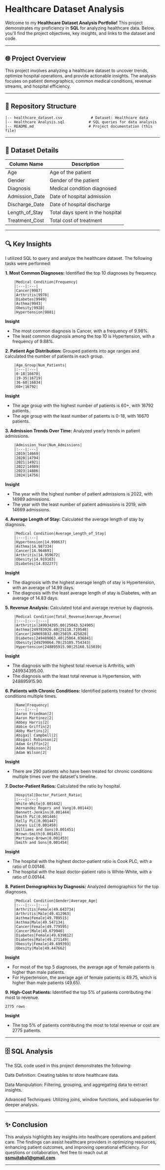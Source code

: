 # Healthcare Dataset Analysis

Welcome to my **Healthcare Dataset Analysis Portfolio!** This project demonstrates my proficiency in **SQL** for analyzing healthcare data. Below, you'll find the project objectives, key insights, and links to the dataset and code.

---

## 🌐 Project Overview

This project involves analyzing a healthcare dataset to uncover trends, optimize hospital operations, and provide actionable insights. The analysis focuses on patient demographics, common medical conditions, revenue streams, and hospital efficiency.

---

## 📁 Repository Structure

```
|-- healthcare_dataset.csv             # Dataset: Healthcare data
|-- Healthcare Analysis.sql           # SQL queries for data analysis
|-- README.md                         # Project documentation (this file)
```
---

## 💾 Dataset Details

| Column Name | Description |
| --- | --- |
| Age | Age of the patient |
| Gender | Gender of the patient |
| Diagnosis | Medical condition diagnosed |
| Admission_Date | Date of hospital admission |
| Discharge_Date | Date of hospital discharge |
| Length_of_Stay | Total days spent in the hospital |
| Treatment_Cost | Total cost of treatment |

---

## 🔍 Key Insights

I utilized SQL to query and analyze the healthcare dataset. The following tasks were performed:

**1.  Most Common Diagnoses:** Identified the top 10 diagnoses by frequency.

```
    |Medical Condition|Frequency|
    |:---|:---|
    |Cancer|9987|
    |Arthritis|9978|
    |Diabetes|9949|
    |Asthma|9943|
    |Obesity|9928|
    |Hypertension|9881|
```
**Insight**
* The most common diagnosis is Cancer, with a frequency of 9.98%.
* The least common diagnosis among the top 10 is Hypertension, with a frequency of 9.88%.

**2. Patient Age Distribution:** Grouped patients into age ranges and calculated the number of patients in each group.

```
    |Age_Group|Num_Patients|
    |:---|:---|
    |0-18|16670|
    |19-35|16719|
    |36-60|16834|
    |60+|16792|
```
**Insight**
* The age group with the highest number of patients is 60+, with 16792 patients.
* The age group with the least number of patients is 0-18, with 16670 patients.

**3. Admission Trends Over Time:** Analyzed yearly trends in patient admissions.

```
    |Admission_Year|Num_Admissions|
    |:---|:---|
    |2019|14669|
    |2020|14794|
    |2021|14921|
    |2022|14989|
    |2023|14886|
    |2024|14756|
```
**Insight**

* The year with the highest number of patient admissions is 2022, with 14989 admissions.
* The year with the least number of patient admissions is 2019, with 14669 admissions.


**4. Average Length of Stay:** Calculated the average length of stay by diagnosis.

```
    |Medical Condition|Average_Length_of_Stay|
    |:---|:---|
    |Hypertension|14.990637|
    |Asthma|14.987334|
    |Cancer|14.964691|
    |Arthritis|14.959672|
    |Obesity|14.919163|
    |Diabetes|14.832277|
```

**Insight**

* The diagnosis with the highest average length of stay is Hypertension, with an average of 14.99 days.
* The diagnosis with the least average length of stay is Diabetes, with an average of 14.83 days.


**5.  Revenue Analysis:** Calculated total and average revenue by diagnosis.

```
    |Medical Condition|Total_Revenue|Average_Revenue|
    |:---|:---|:---|
    |Arthritis|249934395.00|25043.524905|
    |Asthma|249783926.40|25118.719548|
    |Cancer|249693832.80|25019.425828|
    |Diabetes|249489063.40|25064.036841|
    |Obesity|249299064.70|25105.754343|
    |Hypertension|248895915.90|25168.515039|
```
**Insight**

* The diagnosis with the highest total revenue is Arthritis, with 249934395.00.
* The diagnosis with the least total revenue is Hypertension, with 248895915.90.

**6. Patients with Chronic Conditions:** Identified patients treated for chronic conditions multiple times.

```
    |Name|Frequency|
    |:---|:---|
    |Aaron Friedman|2|
    |Aaron Martinez|2|
    |Abbey Harris|2|
    |Abbie Griffin|2|
    |Abby Martins|2|
    |Abigail Campbell|2|
    |Abigail Robinson|2|
    |Adam Griffin|2|
    |Adam Robinson|2|
    |Adam Wilson|2|
```
**Insight**

* There are 290 patients who have been treated for chronic conditions multiple times over the dataset's timeline.

**7. Doctor-Patient Ratios:** Calculated the ratio by hospital.

```
    |Hospital|Doctor_Patient_Ratio|
    |:---|:---|
    |White-White|0.001442|
    |Hernandez Rogers and Vang|0.001443|
    |Bennett-Jenkins|0.001444|
    |Smith PLC|0.001446|
    |Kelly PLC|0.001447|
    |Jones LLC|0.001450|
    |Williams and Sons|0.001451|
    |Brown-Smith|0.001451|
    |Martinez-Brown|0.001453|
    |Smith and Sons|0.001454|
```
**Insight**

* The hospital with the highest doctor-patient ratio is Cook PLC, with a ratio of 0.00146.
* The hospital with the least doctor-patient ratio is White-White, with a ratio of 0.00144.

**8. Patient Demographics by Diagnosis:** Analyzed demographics for the top diagnoses.

```
    |Medical Condition|Gender|Average_Age|
    |:---|:---|:---|
    |Arthritis|Female|49.643734|
    |Arthritis|Male|49.412963|
    |Asthma|Female|49.789515|
    |Asthma|Male|49.547134|
    |Cancer|Female|49.779595|
    |Cancer|Male|49.679946|
    |Diabetes|Female|49.639812|
    |Diabetes|Male|49.271149|
    |Obesity|Female|49.699393|
    |Obesity|Male|49.447662|
```
**Insight**

* For most of the top 5 diagnoses, the average age of female patients is higher than male patients.
* For Hypertension, the average age of female patients is 49.75, which is higher than male patients (49.65).

**9. High-Cost Patients:** Identified the top 5% of patients contributing the most to revenue.

```
2775 rows
```
**Insight**

* The top 5% of patients contributing the most to total revenue or cost are 2775 patients.
---

## 🗄️ SQL Analysis

The SQL code used in this project demonstrates the following:

Data Definition: Creating tables to store healthcare data.

Data Manipulation: Filtering, grouping, and aggregating data to extract insights.

Advanced Techniques: Utilizing joins, window functions, and subqueries for deeper analysis.

---

## ✨ Conclusion

This analysis highlights key insights into healthcare operations and patient care. The findings can assist healthcare providers in optimizing resources, enhancing patient outcomes, and improving operational efficiency.
For questions or collaboration, feel free to reach out at **ssmujtaba1@gmail.com**.

---

